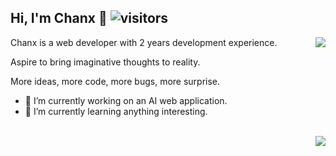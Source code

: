 ## Hi, I'm Chanx 👋 ![visitors](https://visitor-badge.laobi.icu/badge?page_id=ischanx.readme&format=true)

<picture>
  <source
    srcset="https://github-readme-stats.vercel.app/api?username=ischanx&show_icons=true&theme=dark"
    media="(prefers-color-scheme: dark)"
  />
  <source
    srcset="https://github-readme-stats.vercel.app/api?username=ischanx&show_icons=true"
    media="(prefers-color-scheme: light), (prefers-color-scheme: no-preference)"
  />
  <img src="https://github-readme-stats.vercel.app/api?username=ischanx&show_icons=true" align=right />
</picture>

Chanx is a web developer with 2 years development experience.

Aspire to bring imaginative thoughts to reality.

More ideas, more code, more bugs, more surprise.

- 🔭 I’m currently working on an AI web application.
- 🌱 I’m currently learning anything interesting.





<br/>
<picture>
  <source
    srcset="https://github-readme-stats.vercel.app/api/top-langs/?username=ischanx&show_icons=true&theme=dark&layout=donut"
    media="(prefers-color-scheme: dark)"
  />
  <source
    srcset="https://github-readme-stats.vercel.app/api/top-langs/?username=ischanx&show_icons=true&layout=donut"
    media="(prefers-color-scheme: light), (prefers-color-scheme: no-preference)"
  />
  <img src="https://github-readme-stats.vercel.app/api/top-langs/?username=ischanx&show_icons=true&layout=donut" align=right />
</picture>



<!--
**ischanx/ischanx** is a ✨ _special_ ✨ repository because its `README.md` (this file) appears on your GitHub profile.

Here are some ideas to get you started:

- 🔭 I’m currently working on ...
- 🌱 I’m currently learning ...
- 👯 I’m looking to collaborate on ...
- 🤔 I’m looking for help with ...
- 💬 Ask me about ...
- 📫 How to reach me: ...
- 😄 Pronouns: ...
- ⚡ Fun fact: ...
-->
